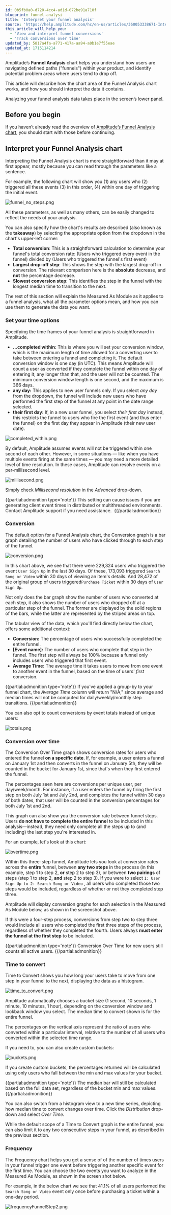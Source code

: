 ```yaml
---
id: 0b5fb0a0-d720-4cc4-ad1d-072be91a710f
blueprint: funnel-analysi
title: 'Interpret your funnel analysis'
source: 'https://help.amplitude.com/hc/en-us/articles/360053338671-Interpret-your-funnel-analysis'
this_article_will_help_you:
  - 'View and interpret funnel conversions'
  - 'Track conversions over time'
updated_by: 5817a4fa-a771-417a-aa94-a0b1e7f55eae
updated_at: 1715114214
---
```

Amplitude’s **Funnel Analysis** chart helps you understand how users are navigating defined paths ("funnels") within your product, and identify potential problem areas where users tend to drop off.

This article will describe how the chart area of the Funnel Analysis chart works, and how you should interpret the data it contains.

Analyzing your funnel analysis data takes place in the screen’s lower panel.

## Before you begin

If you haven’t already read the overview of [Amplitude’s Funnel Analysis chart](/analytics/charts/funnel-analysis/funnel-analysis-build), you should start with those before continuing.

## Interpret your Funnel Analysis chart

Interpreting the Funnel Analysis chart is more straightforward than it may at first appear, mostly because you can read through the parameters like a sentence.

For example, the following chart will show you (1) any users who (2) triggered all these events (3) in this order, (4) within one day of triggering the initial event.

![funnel_no_steps.png](/output/img/funnel-analysis/funnel-no-steps-png.png)

All these parameters, as well as many others, can be easily changed to reflect the needs of your analysis.

You can also specify how the chart's results are described (also known as the **takeaway**) by selecting the appropriate option from the dropdown in the chart's upper-left corner:

* **Total conversion**: This is a straightforward calculation to determine your funnel's total conversion rate: (Users who triggered every event in the funnel) divided by (Users who triggered the funnel's first event)
* **Largest drop-off step**: This shows the step with the largest drop-off in conversion. The relevant comparison here is the **absolute** decrease, and **not** the percentage decrease.
* **Slowest conversion step**: This identifies the step in the funnel with the longest median time to transition to the next.

The rest of this section will explain the Measured As Module as it applies to a funnel analysis, what all the parameter options mean, and how you can use them to generate the data you want.

### Set your time options

Specifying the time frames of your funnel analysis is straightforward in Amplitude.  

* **...completed within:** This is where you will set your conversion window, which is the maximum length of time allowed for a converting user to take between entering a funnel and completing it. The default conversion window is one day (in UTC). This means Amplitude will count a user as converted if they complete the funnel within one day of entering it; any longer than that, and the user will not be counted. The minimum conversion window length is one second, and the maximum is 366 days.
* **any day:** This applies to new user funnels only. If you select *any day* from the dropdown, the funnel will include new users who have performed the first step of the funnel at any point in the date range selected.
* **their first day:** If, in a new user funnel, you select *their first day* instead, this restricts the funnel to users who fire the first event (and thus enter the funnel) on the first day they appear in Amplitude (their new user date).

![completed_within.png](/output/img/funnel-analysis/completed-within-png.png)

By default, Amplitude assumes events will not be triggered within one second of each other. However, in some situations — like when you have multiple events firing at the same times — you may need a more detailed level of time resolution. In these cases, Amplitude can resolve events on a per-millisecond level.

![millisecond.png](/output/img/funnel-analysis/millisecond-png.png)

Simply check *Millisecond resolution* in the *Advanced* drop-down.

{{partial:admonition type='note'}}
This setting can cause issues if you are generating client event times in distributed or multithreaded environments. Contact Amplitude support if you need assistance. 
{{/partial:admonition}}

### Conversion

The default option for a Funnel Analysis chart, the Conversion graph is a bar graph detailing the number of users who have clicked through to each step of the funnel.

![conversion.png](/output/img/funnel-analysis/conversion-png.png)

In this chart above, we see that there were 229,324 users who triggered the event `User Sign Up` in the last 30 days. Of these, 173,093 triggered `Search Song or Video` within 30 days of viewing an item's details. And 28,472 of the original group of users triggered`Purchase Ticket` within 30 days of `User Sign Up`.

Not only does the bar graph show the number of users who converted at each step, it also shows the number of users who dropped off at a particular step of the funnel. The former are displayed by the solid regions of the bars, while the latter are represented by the striped areas on top.

The tabular view of the data, which you'll find directly below the chart, offers some additional context: 

* **Conversion:** The percentage of users who successfully completed the entire funnel.
* **[Event name]:** The number of users who complete that step in the funnel. The first step will always be 100% because a funnel only includes users who triggered that first event.
* **Average Time:** The average time it takes users to move from one event to another event in the funnel, based on the time of users' *first* conversion.

{{partial:admonition type='note'}}
If you've applied a group-by to your funnel chart, the *Average Time* column will return "N/A," since average and median times will not be computed for daily/weekly/monthly step transitions.
{{/partial:admonition}}

You can also opt to count conversions by event totals instead of unique users:

![totals.png](/output/img/funnel-analysis/totals-png.png)

### Conversion over time

The Conversion Over Time graph shows conversion rates for users who entered the funnel **on a specific date**. If, for example, a user enters a funnel on January 1st and then converts in the funnel on January 5th, they will be counted in the bucket for January 1st, since that's when they first entered the funnel.

The percentages seen here are conversions per unique user, per day/week/month. For instance, if a user enters the funnel by firing the first step on both July 1st and July 2nd, and completes the funnel within 30 days of both dates, that user will be counted in the conversion percentages for both July 1st and 2nd.

This graph can also show you the conversion rate between funnel steps. Users **do not have to complete the entire funnel** to be included in this analysis—instead, they need only complete all the steps up to (and including) the last step you're interested in.

For an example, let's look at this chart:

![overtime.png](/output/img/funnel-analysis/overtime-png.png)

Within this three-step funnel, Amplitude lets you look at conversion rates across the **entire** funnel, between **any two steps** in the process (in this example, step 1 to step 2, **or** step 2 to step 3), or between **two pairings** of steps (step 1 to step 2, **and** step 2 to step 3). If you were to select  `1: User Sign Up to 2: Search Song or Video` , all users who completed those two steps would be included, regardless of whether or not they completed step three.

Amplitude will display conversion graphs for each selection in the Measured As Module below, as shown in the screenshot above.

If this were a four-step process, conversions from step two to step three would include all users who completed the first three steps of the process, regardless of whether they completed the fourth. Users always **must enter the funnel at the first step** to be included.

{{partial:admonition type='note'}}
Conversion Over Time for new users still counts all active users.
{{/partial:admonition}}

### Time to convert

Time to Convert shows you how long your users take to move from one step in your funnel to the next, displaying the data as a histogram.

![time_to_convert.png](/output/img/funnel-analysis/time-to-convert-png.png)

Amplitude automatically chooses a bucket size (1 second, 10 seconds, 1 minute, 10 minutes, 1 hour), depending on the conversion window and lookback window you select. The median time to convert shown is for the entire funnel.

The percentages on the vertical axis represent the ratio of users who converted within a particular interval, relative to the number of all users who converted within the selected time range. 

If you need to, you can also create custom buckets:

![buckets.png](/output/img/funnel-analysis/buckets-png.png)

If you create custom buckets, the percentages returned will be calculated using only users who fall between the min and max values for your bucket. 

{{partial:admonition type='note'}}
The median bar will still be calculated based on the full data set, regardless of the bucket min and max values.
{{/partial:admonition}}

You can also switch from a histogram view to a new time series, depicting how median time to convert changes over time. Click the *Distribution* drop-down and select *Over Time.*

While the default scope of a Time to Convert graph is the entire funnel, you can also limit it to any two consecutive steps in your funnel, as described in the previous section.

### Frequency

The Frequency chart helps you get a sense of of the number of times users in your funnel trigger one event before triggering another specific event for the first time. You can choose the two events you want to analyze in the Measured As Module, as shown in the screen shot below.

For example, in the below chart we see that 41.1% of all users performed the `Search Song or Video` event only once before purchasing a ticket within a one-day period. 

![frequencyFunnelStep2.png](/output/img/funnel-analysis/frequencyfunnelstep2-png.png)